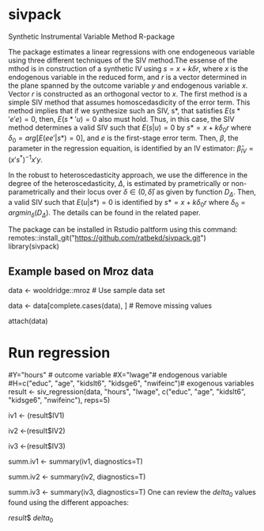 # sivpack
Synthetic Instrumental Variable Method R-package

The package estimates a linear regressions with one endogeneous variable using three different techniques of the SIV method.The essense of the mthod is in construction of a synthetic IV using  $s = x + k \delta r$, where $x$ is the endogenous variable in the reduced form, and $r$ is a vector determined in the plane spanned by the outcome variable $y$ and endogenous variable $x$. Vector $r$ is constructed as an orthogonal vector to $x$. 
The first method is a simple SIV method that assumes homoscedasdicity of the error term. This method implies that if we synthesize such an  SIV,  s*, that satisfies $E(s*'e'e) = 0$, then, $E(s*'u) = 0$ also must hold. 
Thus, in this case, 
the SIV method determines a valid SIV such that $E(s|u) = 0$   by $s*=x+k\delta_0 r$ where $\delta_0=arg[E(ee'| s*)=0]$, and $e$ is the first-stage error term. Then, $\beta$, the  parameter in  the regression equaition, is identified by an IV estimator: 
$\hat{\beta}_{IV}=(x's^*)^{-1} x'y.$

In the robust to heteroscedasticity approach, we use the difference in the degree of the heteroscedasticity, $\Delta$, is estimated by  prametrically or non-parametrically and their locus over $\delta \in (0, \bar{\delta})$ as given by  function $D_{\Delta}$.
Then,  a valid SIV such that $E(  u| s*)=0$ is identified by $s*= x+k\delta_0  r$  where $\delta_0 =argmin_{\delta}(  D_{\Delta})$.   The details can be found in the related paper. 

The package can be installed in Rstudio paltform using this command:
remotes::install_git("https://github.com/ratbekd/sivpack.git")
library(sivpack)
## Example based on Mroz data
data <- wooldridge::mroz  # Use sample data set

data <- data[complete.cases(data), ]  # Remove missing values

attach(data)
# Run regression
#Y="hours" # outcome variable
#X="lwage"# endogenous variable
#H=c("educ", "age", "kidslt6", "kidsge6", "nwifeinc")# exogenous variables
result <- siv_regression(data, "hours", "lwage", c("educ", "age", "kidslt6", "kidsge6", "nwifeinc"), reps=5)

iv1 <- (result$IV1)

iv2 <-(result$IV2)

iv3 <-(result$IV3)

summ.iv1 <- summary(iv1, diagnostics=T)

summ.iv2 <- summary(iv2, diagnostics=T)

summ.iv3 <- summary(iv3, diagnostics=T)
One can review the $delta_0$ values found using the different appoaches:

$result\$$ $delta_0$

